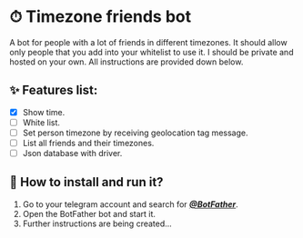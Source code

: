 # ⏱ Timezone friends bot
A bot for people with a lot of friends in different timezones. It should allow only people that you add into your whitelist to use it. 
I should be private and hosted on your own. All instructions are provided down below.

## ✨ Features list:
- [X] Show time.
- [ ] White list.
- [ ] Set person timezone by receiving geolocation tag message.
- [ ] List all friends and their timezones.
- [ ] Json database with driver.

## 🤔 How to install and run it?
1. Go to your telegram account and search for ***[@BotFather](https://t.me/BotFather)***.
2. Open the BotFather bot and start it.
2. Further instructions are being created...
